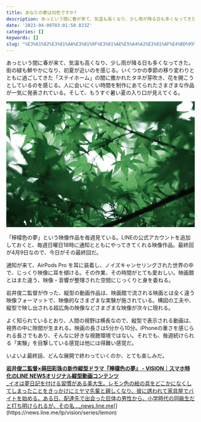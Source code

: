 ```yaml
---
title: あなたの夢は何色ですか?
description: あっという間に春が来て、気温も高くなり、少し雨が降る日も多くなってきた。街の緑も鮮やかになり、初夏が近いのを感じる。いくつかの季節の移り変わりとともに過ごしてきた「ステイホーム」の間に撒かれたタネが芽吹き、花を開こうとしているのを感じる。人に会いにくい時間を制作にあてられたさまざ
date: '2023-04-09T03:01:50.833Z'
categories: []
keywords: []
slug: "%E3%81%82%E3%81%AA%E3%81%9F%E3%81%AE%E5%A4%A2%E3%81%AF%E4%BD%95%E8%89%B2%E3%81%A7%E3%81%99%E3%81%8B%3F"
---
```

あっという間に春が来て、気温も高くなり、少し雨が降る日も多くなってきた。街の緑も鮮やかになり、初夏が近いのを感じる。いくつかの季節の移り変わりとともに過ごしてきた「ステイホーム」の間に撒かれたタネが芽吹き、花を開こうとしているのを感じる。人に会いにくい時間を制作にあてられたさまざまな作品が一気に発表されている。そして、もうすぐ暑い夏の入り口が見えてくる。

![](1__H__6z38AubHpgkPJEs62Nkw.jpeg)

「檸檬色の夢」という映像作品を毎週見ている。LINEの公式アカウントを追加しておくと、毎週日曜日18時に通知とともにやってきてくれる映像作品。最終回が4月9日なので、今日がその最終回だ。

通知が来て、AirPods Pro を耳に装着し、ノイズキャンセリングされた世界の中で、じっくり映像に耳を傾ける。その作業、その時間がとても愛おしい。映画館とはまた違う、映像・音響が整理された空間にじっくりと身を委ねる。

岩井俊二監督が作った、縦型の動画作品は、映画館で流される映画とは全く違う映像フォーマットで、映像的なさまざまな実験が施されている。構図の工夫や、縦型で映し出される超広角の映像などさまざまな映像が次々に現れる。

よく知られているとおり、人間の視野は横長なので、縦型で表示される動画は、視界の中に隙間が生まれる。映画の長さは5分から10分。iPhoneの重さを感じられる長さでもあり、そんなに好きな視聴環境ではない。それでも、毎週続けられる「実験」を目撃している感覚は他には得難い感覚だ。

いよいよ最終話、どんな展開で終わっていくのか、とても楽しみだ。

[**岩井俊二監督×蒔田彩珠の新作縦型ドラマ『檸檬色の夢』 - VISION｜スマホ特化のLINE NEWSオリジナル縦型動画コンテンツ**  
_イオは夢日記を付ける習慣がある美大生。レモン色の絵の具をどこかになくしてしまったことをきっかけにミヤマ先輩と親しくなり、彼に誘われて家具屋でバイトを始める。ある日、配達先で出会った巨体の男性から、小学時代の同級生だと打ち明けられるが、その名…_news.line.me](https://news.line.me/lp/vision/series/lemon "https://news.line.me/lp/vision/series/lemon")[](https://news.line.me/lp/vision/series/lemon)